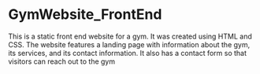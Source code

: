 # GymWebsite_FrontEnd
This is a static front end website for a gym. It was created using HTML and CSS. The website features a landing page with information about the gym, its services, and its contact information. It also has a contact form so that visitors can reach out to the gym
